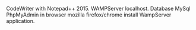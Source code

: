 CodeWriter with Notepad++ 2015. WAMPServer localhost. Database MySql PhpMyAdmin in browser mozilla firefox/chrome install WampServer application.
